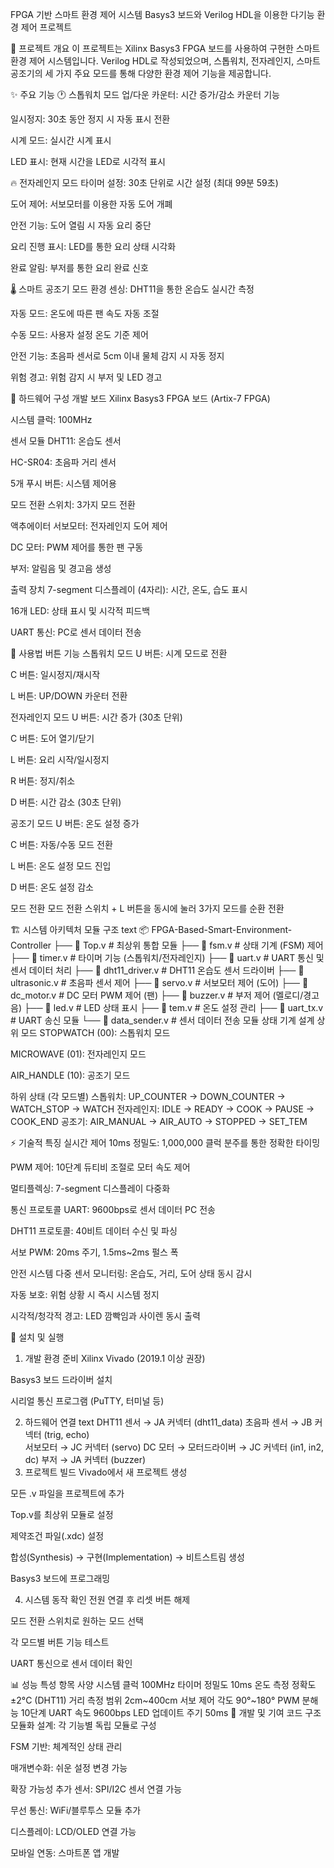 FPGA 기반 스마트 환경 제어 시스템
Basys3 보드와 Verilog HDL을 이용한 다기능 환경 제어 프로젝트

🎯 프로젝트 개요
이 프로젝트는 Xilinx Basys3 FPGA 보드를 사용하여 구현한 스마트 환경 제어 시스템입니다. Verilog HDL로 작성되었으며, 스톱워치, 전자레인지, 스마트 공조기의 세 가지 주요 모드를 통해 다양한 환경 제어 기능을 제공합니다.

✨ 주요 기능
🕐 스톱워치 모드
업/다운 카운터: 시간 증가/감소 카운터 기능

일시정지: 30초 동안 정지 시 자동 표시 전환

시계 모드: 실시간 시계 표시

LED 표시: 현재 시간을 LED로 시각적 표시

🔥 전자레인지 모드
타이머 설정: 30초 단위로 시간 설정 (최대 99분 59초)

도어 제어: 서보모터를 이용한 자동 도어 개폐

안전 기능: 도어 열림 시 자동 요리 중단

요리 진행 표시: LED를 통한 요리 상태 시각화

완료 알림: 부저를 통한 요리 완료 신호

🌡️ 스마트 공조기 모드
환경 센싱: DHT11을 통한 온습도 실시간 측정

자동 모드: 온도에 따른 팬 속도 자동 조절

수동 모드: 사용자 설정 온도 기준 제어

안전 기능: 초음파 센서로 5cm 이내 물체 감지 시 자동 정지

위험 경고: 위험 감지 시 부저 및 LED 경고

🔧 하드웨어 구성
개발 보드
Xilinx Basys3 FPGA 보드 (Artix-7 FPGA)

시스템 클럭: 100MHz

센서 모듈
DHT11: 온습도 센서

HC-SR04: 초음파 거리 센서

5개 푸시 버튼: 시스템 제어용

모드 전환 스위치: 3가지 모드 전환

액추에이터
서보모터: 전자레인지 도어 제어

DC 모터: PWM 제어를 통한 팬 구동

부저: 알림음 및 경고음 생성

출력 장치
7-segment 디스플레이 (4자리): 시간, 온도, 습도 표시

16개 LED: 상태 표시 및 시각적 피드백

UART 통신: PC로 센서 데이터 전송

📱 사용법
버튼 기능
스톱워치 모드
U 버튼: 시계 모드로 전환

C 버튼: 일시정지/재시작

L 버튼: UP/DOWN 카운터 전환

전자레인지 모드
U 버튼: 시간 증가 (30초 단위)

C 버튼: 도어 열기/닫기

L 버튼: 요리 시작/일시정지

R 버튼: 정지/취소

D 버튼: 시간 감소 (30초 단위)

공조기 모드
U 버튼: 온도 설정 증가

C 버튼: 자동/수동 모드 전환

L 버튼: 온도 설정 모드 진입

D 버튼: 온도 설정 감소

모드 전환
모드 전환 스위치 + L 버튼을 동시에 눌러 3가지 모드를 순환 전환

🏗️ 시스템 아키텍처
모듈 구조
text
📦 FPGA-Based-Smart-Environment-Controller
├── 📄 Top.v              # 최상위 통합 모듈
├── 📄 fsm.v              # 상태 기계 (FSM) 제어
├── 📄 timer.v            # 타이머 기능 (스톱워치/전자레인지)
├── 📄 uart.v             # UART 통신 및 센서 데이터 처리
├── 📄 dht11_driver.v     # DHT11 온습도 센서 드라이버
├── 📄 ultrasonic.v       # 초음파 센서 제어
├── 📄 servo.v            # 서보모터 제어 (도어)
├── 📄 dc_motor.v         # DC 모터 PWM 제어 (팬)
├── 📄 buzzer.v           # 부저 제어 (멜로디/경고음)
├── 📄 led.v              # LED 상태 표시
├── 📄 tem.v              # 온도 설정 관리
├── 📄 uart_tx.v          # UART 송신 모듈
└── 📄 data_sender.v      # 센서 데이터 전송 모듈
상태 기계 설계
상위 모드
STOPWATCH (00): 스톱워치 모드

MICROWAVE (01): 전자레인지 모드

AIR_HANDLE (10): 공조기 모드

하위 상태 (각 모드별)
스톱워치: UP_COUNTER → DOWN_COUNTER → WATCH_STOP → WATCH
전자레인지: IDLE → READY → COOK → PAUSE → COOK_END
공조기: AIR_MANUAL → AIR_AUTO → STOPPED → SET_TEM

⚡ 기술적 특징
실시간 제어
10ms 정밀도: 1,000,000 클럭 분주를 통한 정확한 타이밍

PWM 제어: 10단계 듀티비 조절로 모터 속도 제어

멀티플렉싱: 7-segment 디스플레이 다중화

통신 프로토콜
UART: 9600bps로 센서 데이터 PC 전송

DHT11 프로토콜: 40비트 데이터 수신 및 파싱

서보 PWM: 20ms 주기, 1.5ms~2ms 펄스 폭

안전 시스템
다중 센서 모니터링: 온습도, 거리, 도어 상태 동시 감시

자동 보호: 위험 상황 시 즉시 시스템 정지

시각적/청각적 경고: LED 깜빡임과 사이렌 동시 출력

🚀 설치 및 실행
1. 개발 환경 준비
Xilinx Vivado (2019.1 이상 권장)

Basys3 보드 드라이버 설치

시리얼 통신 프로그램 (PuTTY, 터미널 등)

2. 하드웨어 연결
text
DHT11 센서    → JA 커넥터 (dht11_data)
초음파 센서   → JB 커넥터 (trig, echo)  
서보모터     → JC 커넥터 (servo)
DC 모터      → 모터드라이버 → JC 커넥터 (in1, in2, dc)
부저        → JA 커넥터 (buzzer)
3. 프로젝트 빌드
Vivado에서 새 프로젝트 생성

모든 .v 파일을 프로젝트에 추가

Top.v를 최상위 모듈로 설정

제약조건 파일(.xdc) 설정

합성(Synthesis) → 구현(Implementation) → 비트스트림 생성

Basys3 보드에 프로그래밍

4. 시스템 동작 확인
전원 연결 후 리셋 버튼 해제

모드 전환 스위치로 원하는 모드 선택

각 모드별 버튼 기능 테스트

UART 통신으로 센서 데이터 확인

📊 성능 특성
항목	사양
시스템 클럭	100MHz
타이머 정밀도	10ms
온도 측정 정확도	±2°C (DHT11)
거리 측정 범위	2cm~400cm
서보 제어 각도	90°~180°
PWM 분해능	10단계
UART 속도	9600bps
LED 업데이트 주기	50ms
🔧 개발 및 기여
코드 구조
모듈화 설계: 각 기능별 독립 모듈로 구성

FSM 기반: 체계적인 상태 관리

매개변수화: 쉬운 설정 변경 가능

확장 가능성
추가 센서: SPI/I2C 센서 연결 가능

무선 통신: WiFi/블루투스 모듈 추가

디스플레이: LCD/OLED 연결 가능

모바일 연동: 스마트폰 앱 개발
